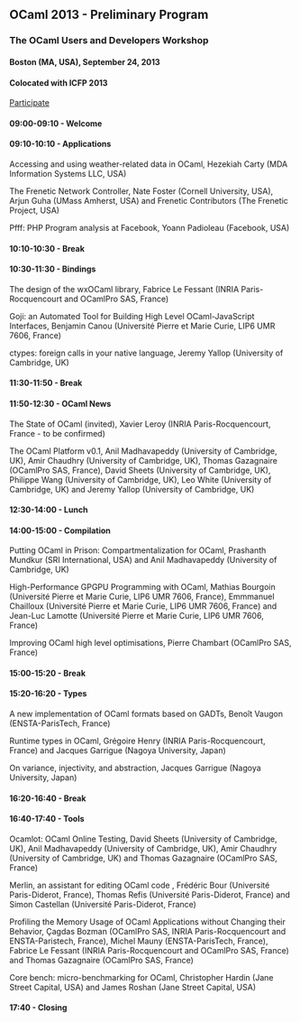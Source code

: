 OCaml 2013 - Preliminary Program
--------------------------------

### The OCaml Users and Developers Workshop

#### Boston (MA, USA), September 24, 2013

#### Colocated with ICFP 2013

[Participate](http://icfpconference.org/icfp2013/)  

#### 09:00-09:10 - Welcome

#### 09:10-10:10 - Applications

Accessing and using weather-related data in OCaml, Hezekiah Carty (MDA
Information Systems LLC, USA)

The Frenetic Network Controller, Nate Foster (Cornell University, USA),
Arjun Guha (UMass Amherst, USA) and Frenetic Contributors (The Frenetic
Project, USA)

Pfff: PHP Program analysis at Facebook, Yoann Padioleau (Facebook, USA)

#### 10:10-10:30 - Break

#### 10:30-11:30 - Bindings

The design of the wxOCaml library, Fabrice Le Fessant (INRIA
Paris-Rocquencourt and OCamlPro SAS, France)

Goji: an Automated Tool for Building High Level OCaml-JavaScript
Interfaces, Benjamin Canou (Université Pierre et Marie Curie, LIP6 UMR
7606, France)

ctypes: foreign calls in your native language, Jeremy Yallop (University
of Cambridge, UK)

#### 11:30-11:50 - Break

#### 11:50-12:30 - OCaml News

The State of OCaml (invited), Xavier Leroy (INRIA Paris-Rocquencourt,
France - to be confirmed)

The OCaml Platform v0.1, Anil Madhavapeddy (University of Cambridge,
UK), Amir Chaudhry (University of Cambridge, UK), Thomas Gazagnaire
(OCamlPro SAS, France), David Sheets (University of Cambridge, UK),
Philippe Wang (University of Cambridge, UK), Leo White (University of
Cambridge, UK) and Jeremy Yallop (University of Cambridge, UK)

#### 12:30-14:00 - Lunch

#### 14:00-15:00 - Compilation

Putting OCaml in Prison: Compartmentalization for OCaml, Prashanth
Mundkur (SRI International, USA) and Anil Madhavapeddy (University of
Cambridge, UK)

High-Performance GPGPU Programming with OCaml, Mathias Bourgoin
(Université Pierre et Marie Curie, LIP6 UMR 7606, France), Emmmanuel
Chailloux (Université Pierre et Marie Curie, LIP6 UMR 7606, France) and
Jean-Luc Lamotte (Université Pierre et Marie Curie, LIP6 UMR 7606,
France)

Improving OCaml high level optimisations, Pierre Chambart (OCamlPro SAS,
France)

#### 15:00-15:20 - Break

#### 15:20-16:20 - Types

A new implementation of OCaml formats based on GADTs, Benoît Vaugon
(ENSTA-ParisTech, France)

Runtime types in OCaml, Grégoire Henry (INRIA Paris-Rocquencourt,
France) and Jacques Garrigue (Nagoya University, Japan)

On variance, injectivity, and abstraction, Jacques Garrigue (Nagoya
University, Japan)

#### 16:20-16:40 - Break

#### 16:40-17:40 - Tools

Ocamlot: OCaml Online Testing, David Sheets (University of Cambridge,
UK), Anil Madhavapeddy (University of Cambridge, UK), Amir Chaudhry
(University of Cambridge, UK) and Thomas Gazagnaire (OCamlPro SAS,
France)

Merlin, an assistant for editing OCaml code , Frédéric Bour (Université
Paris-Diderot, France), Thomas Refis (Université Paris-Diderot, France)
and Simon Castellan (Université Paris-Diderot, France)

Profiling the Memory Usage of OCaml Applications without Changing their
Behavior, Çagdas Bozman (OCamlPro SAS, INRIA Paris-Rocquencourt and
ENSTA-Paristech, France), Michel Mauny (ENSTA-ParisTech, France),
Fabrice Le Fessant (INRIA Paris-Rocquencourt and OCamlPro SAS, France)
and Thomas Gazagnaire (OCamlPro SAS, France)

Core bench: micro-benchmarking for OCaml, Christopher Hardin (Jane
Street Capital, USA) and James Roshan (Jane Street Capital, USA)

#### 17:40 - Closing
